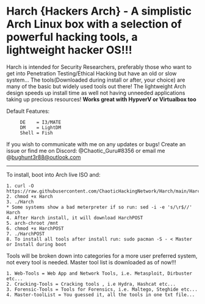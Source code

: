 # Harch {Hackers Arch} - A simplistic Arch Linux box with a selection of powerful hacking tools, a lightweight hacker OS!!!

Harch is intended for Security Researchers, preferably those who want to get into Penetration Testing/Ethical Hacking but have an old or slow system... The tools(Downloaded during install or after, your choice) are many of the basic but widely used tools out there! The lightweight Arch design speeds up install time as well not having unneeded applications taking up precious resources! **Works great with HypverV or Virtualbox too**

Default Features:

         DE    = I3/MATE 
         DM    = LightDM
         Shell = Fish
  

If you wish to communicate with me on any updates or bugs! Create an issue or find me on Discord: @Chaotic_Guru#8356 or email me @bughunt3r88@outlook.com


__________________________________________________________________________________________________________________________________________________________________

To install, boot into Arch live ISO and:
  
    1. curl -O https://raw.githubusercontent.com/ChaoticHackingNetwork/Harch/main/Harch
    2. chmod +x Harch
    3. ./Harch
    * Some systems show a bad meterpreter if so run: sed -i -e 's/\r$//' Harch 
    4. After Harch install, it will download HarchPOST
    5. arch-chroot /mnt
    6. chmod +x HarchPOST
    7. ./HarchPOST
    8. To install all tools after install run: sudo pacman -S - < Master or Install during boot

Tools will be broken down into categories for a more user preferred system, not every tool is needed. Master tool list is downloaded as of now!!!

    1. Web-Tools = Web App and Network Tools, i.e. Metasploit, Dirbuster etc...
    2. Cracking-Tools = Cracking tools , i.e Hydra, Hashcat etc...
    3. Forensic-Tools = Tools for Forensics, i.e. Maltego, Steghide etc...
    4. Master-toolList = You guessed it, all the tools in one txt file...
    
    
  
